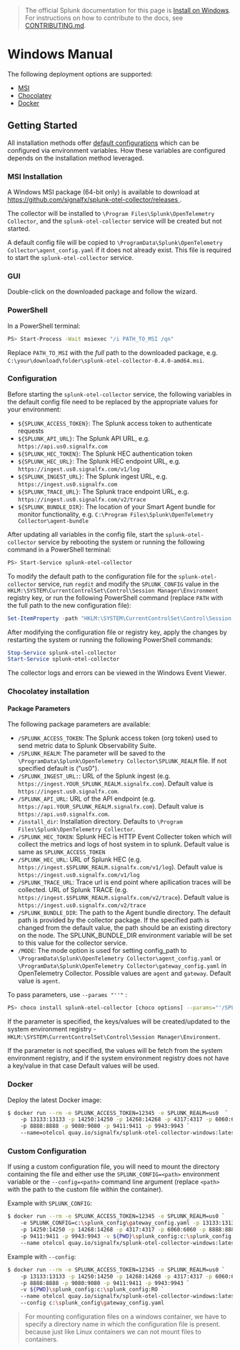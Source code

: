 > The official Splunk documentation for this page is [Install on Windows](https://docs.splunk.com/Observability/gdi/opentelemetry/install-windows.html). For instructions on how to contribute to the docs, see [CONTRIBUTING.md](../CONTRIBUTING#documentation.md).

# Windows Manual

The following deployment options are supported:

- [MSI](#msi-installation)
- [Chocolatey](#chocolatey-installation)
- [Docker](#docker)

## Getting Started

All installation methods offer [default
configurations](https://github.com/signalfx/splunk-otel-collector/blob/main/cmd/otelcol/config/collector)
which can be configured via environment variables. How these variables are
configured depends on the installation method leveraged.

### MSI Installation

A Windows MSI package (64-bit only) is available to download at
[https://github.com/signalfx/splunk-otel-collector/releases
](https://github.com/signalfx/splunk-otel-collector/releases).

The collector will be installed to
`\Program Files\Splunk\OpenTelemetry Collector`, and the
`splunk-otel-collector` service will be created but not started.

A default config file will be copied to
`\ProgramData\Splunk\OpenTelemetry Collector\agent_config.yaml` if it does not
already exist.  This file is required to start the `splunk-otel-collector`
service.

### GUI

Double-click on the downloaded package and follow the wizard.

### PowerShell

In a PowerShell terminal:

```sh
PS> Start-Process -Wait msiexec "/i PATH_TO_MSI /qn"
```

Replace `PATH_TO_MSI` with the *full* path to the downloaded package, e.g.
`C:\your\download\folder\splunk-otel-collector-0.4.0-amd64.msi`.

### Configuration

Before starting the `splunk-otel-collector` service, the following variables
in the default config file need to be replaced by the appropriate values for
your environment:

- `${SPLUNK_ACCESS_TOKEN}`: The Splunk access token to authenticate requests
- `${SPLUNK_API_URL}`: The Splunk API URL, e.g. `https://api.us0.signalfx.com`
- `${SPLUNK_HEC_TOKEN}`: The Splunk HEC authentication token
- `${SPLUNK_HEC_URL}`: The Splunk HEC endpoint URL, e.g. `https://ingest.us0.signalfx.com/v1/log`
- `${SPLUNK_INGEST_URL}`: The Splunk ingest URL, e.g. `https://ingest.us0.signalfx.com`
- `${SPLUNK_TRACE_URL}`: The Splunk trace endpoint URL, e.g. `https://ingest.us0.signalfx.com/v2/trace`
- `${SPLUNK_BUNDLE_DIR}`: The location of your Smart Agent bundle for monitor functionality, e.g. `C:\Program Files\Splunk\OpenTelemetry Collector\agent-bundle`

After updating all variables in the config file, start the
`splunk-otel-collector` service by rebooting the system or running the
following command in a PowerShell terminal:

```sh
PS> Start-Service splunk-otel-collector
```

To modify the default path to the configuration file for the
`splunk-otel-collector` service, run `regdit` and modify the `SPLUNK_CONFIG`
value in the
`HKLM:\SYSTEM\CurrentControlSet\Control\Session Manager\Environment`
registry key, or run the following PowerShell command (replace `PATH` with the
full path to the new configuration file):

```powershell
Set-ItemProperty -path "HKLM:\SYSTEM\CurrentControlSet\Control\Session Manager\Environment" -name "SPLUNK_CONFIG" -value "PATH"
```

After modifying the configuration file or registry key, apply the changes by
restarting the system or running the following PowerShell commands:

```powershell
Stop-Service splunk-otel-collector
Start-Service splunk-otel-collector
```

The collector logs and errors can be viewed in the Windows Event Viewer.

### Chocolatey installation

#### Package Parameters
The following package parameters are available:

- `/SPLUNK_ACCESS_TOKEN`: The Splunk access token (org token) used to send metric data to Splunk Observability Suite.
- `/SPLUNK_REALM`: The parameter will be saved to the `\ProgramData\Splunk\OpenTelemetry Collector\SPLUNK_REALM` file. If not specified default is ("us0").
- `/SPLUNK_INGEST_URL:`: URL of the Splunk ingest  (e.g. `https://ingest.YOUR_SPLUNK_REALM.signalfx.com`). Default value is `https://ingest.us0.signalfx.com`.
- `/SPLUNK_API_URL`: URL of the API endpoint (e.g. `https://api.YOUR_SPLUNK_REALM.signalfx.com`). Default value is `https://api.us0.signalfx.com`.
- `/install_dir`: Installation directory. Defaults to `\Program Files\Splunk\OpenTelemetry Collector`.
- `/SPLUNK_HEC_TOKEN`: Splunk HEC is HTTP Event Collecter token which will collect the metrics and logs of host system in to splunk. Default value is same as `SPLUNK_ACCESS_TOKEN`
- `/SPLUNK_HEC_URL`: URL of Splunk HEC (e.g. `https://ingest.$SPLUNK_REALM.signalfx.com/v1/log`). Default value is `https://ingest.us0.signalfx.com/v1/log`
- `/SPLUNK_TRACE_URL`: Trace url is end point where apllication traces will be collected. URL of Splunk TRACE (e.g. `https://ingest.$SPLUNK_REALM.signalfx.com/v2/trace`). Default value is `https://ingest.us0.signalfx.com/v2/trace`
- `/SPLUNK_BUNDLE_DIR`: The path to the Agent bundle directory. The default path is provided by the collector package. If the specified path is changed from the default value, the path should be an existing directory on the node. The SPLUNK_BUNDLE_DIR environment variable will be set to this value for the collector service.
- `/MODE`: The mode option is used for setting config_path to `\ProgramData\Splunk\OpenTelemetry Collector\agent_config.yaml` or `\ProgramData\Splunk\OpenTelemetry Collector\gateway_config.yaml` in OpenTelemetry Collector. Possible values are `agent` and `gateway`. Default value is `agent`.

To pass parameters, use `--params "''"` :
```sh
PS> choco install splunk-otel-collector [choco options] --params="'/SPLUNK_ACCESS_TOKEN:YOUR_SPLUNK_ACCESS_TOKEN /SPLUNK_INGEST_URL:https://ingest.YOUR_SPLUNK_REALM.signalfx.com /SPLUNK_API_URL:https://api.YOUR_SPLUNK_REALM.signalfx.com /install_dir:YOUR_INSTALL_DIR /SPLUNK_HEC_TOKEN:YOUR_SPLUNK_HEC_TOKEN /SPLUNK_HEC_URL:https://ingest.YOUR_SPLUNK_REALM.signalfx.com/v1/log /SPLUNK_TRACE_URL:https://ingest.YOUR_SPLUNK_REALM.signalfx.com/v2/trace /SPLUNK_REALM:YOUR_SPLUNK_REALM /SPLUNK_BUNDLE_DIR:YOUR_DIR_FOR_AGENT_BUNDLE /$MODE:YOUR_MODE_FOR_INSTALLATION'".
```

If the parameter is specified, the keys/values will be created/updated to the system environment registry - `HKLM:\SYSTEM\CurrentControlSet\Control\Session Manager\Environment`. 

If the parameter is not specified, the values will be fetch from the system environment registry, and if the system environment registry does not have a key/value in that case Default values will be used.

### Docker

Deploy the latest Docker image:

```bash
$ docker run --rm -e SPLUNK_ACCESS_TOKEN=12345 -e SPLUNK_REALM=us0  `
	-p 13133:13133 -p 14250:14250 -p 14268:14268 -p 4317:4317 -p 6060:6060  `
	-p 8888:8888 -p 9080:9080 -p 9411:9411 -p 9943:9943 `
	--name=otelcol quay.io/signalfx/splunk-otel-collector-windows:latest
```
### Custom Configuration

If using a custom configuration file, you will need to mount the directory containing the file and either use the `SPLUNK_CONFIG=<path>` environment variable or the `--config=<path>` command line argument (replace `<path>` with the path to the custom file within the container).

Example with `SPLUNK_CONFIG`:

```bash
$ docker run --rm -e SPLUNK_ACCESS_TOKEN=12345 -e SPLUNK_REALM=us0 `
	-e SPLUNK_CONFIG=c:\splunk_config\gateway_config.yaml -p 13133:13133  `
	-p 14250:14250 -p 14268:14268 -p 4317:4317 -p 6060:6060 -p 8888:8888 -p 9080:9080 `
	-p 9411:9411 -p 9943:9943 -v ${PWD}\splunk_config:c:\splunk_config:RO `
	--name otelcol quay.io/signalfx/splunk-otel-collector-windows:latest
```

Example with `--config`:

```bash
$ docker run --rm -e SPLUNK_ACCESS_TOKEN=12345 -e SPLUNK_REALM=us0 `
    -p 13133:13133 -p 14250:14250 -p 14268:14268 -p 4317:4317 -p 6060:6060 `
    -p 8888:8888 -p 9080:9080 -p 9411:9411 -p 9943:9943 `
    -v ${PWD}\splunk_config:c:\splunk_config:RO `
    --name otelcol quay.io/signalfx/splunk-otel-collector-windows:latest `
    --config c:\splunk_config\gateway_config.yaml 
```

> For mounting configuration files on a windows container, we have to specify a directory name in which the configuration file is present. because just like Linux containers we can not mount files to containers.
